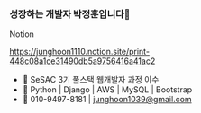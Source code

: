 ### 성장하는 개발자 박정훈입니다👋

Notion

https://junghoon1110.notion.site/print-448c08a1ce31490db5a9756416a41ac2

- 🔭 SeSAC 3기 풀스택 웹개발자 과정 이수
- 🌱 Python | Django | AWS | MySQL | Bootstrap
- 💬 010-9497-8181 | junghoon1039@gmail.com
